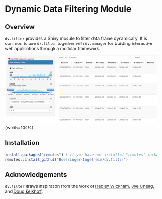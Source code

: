 # Dynamic Data Filtering Module

## Overview

`dv.filter` provides a Shiny module to filter data frame dynamically.
It is common to use `dv.filter` together with `dv.manager` for building
interactive web applications through a modular framework.

![](man/figures/demo.png){width=100%}

## Installation

``` r
install.packages("remotes") # if you have not installed "remotes" package
remotes::install_github("Boehringer-Ingelheim/dv.filter")
```

## Acknowledgements

`dv.filter` draws inspiration from the work of 
[Hadley Wickham](https://mastering-shiny.org/action-dynamic.html#dynamic-filter), 
[Joe Cheng](https://github.com/jcheng5/rpharma-demo/blob/master/modules/filter_module.R), 
and [Doug Kelkhoff](https://github.com/dgkf/shinyDataFilter).
